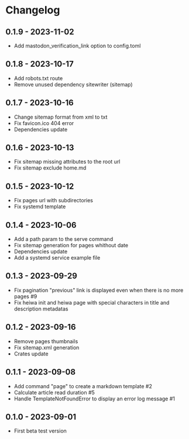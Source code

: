 # Changelog

## 0.1.9 - 2023-11-02

- Add mastodon_verification_link option to config.toml

## 0.1.8 - 2023-10-17

- Add robots.txt route
- Remove unused dependency sitewriter (sitemap)

## 0.1.7 - 2023-10-16

- Change sitemap format from xml to txt
- Fix favicon.ico 404 error
- Dependencies update

## 0.1.6 - 2023-10-13

- Fix sitemap missing attributes to the root url
- Fix sitemap exclude home.md

## 0.1.5 - 2023-10-12

- Fix pages url with subdirectories
- Fix systemd template

## 0.1.4 - 2023-10-06

- Add a path param to the serve command
- Fix sitemap generation for pages whithout date
- Dependencies update
- Add a systemd service example file

## 0.1.3 - 2023-09-29

- Fix pagination "previous" link is displayed even when there is no more pages #9
- Fix heiwa init and heiwa page with special characters in title and description metadatas

## 0.1.2 - 2023-09-16

- Remove pages thumbnails
- Fix sitemap.xml generation
- Crates update

## 0.1.1 - 2023-09-08

- Add command "page" to create a markdown template #2
- Calculate article read duration #5
- Handle TemplateNotFoundError to display an error log message #1

## 0.1.0 - 2023-09-01

- First beta test version
